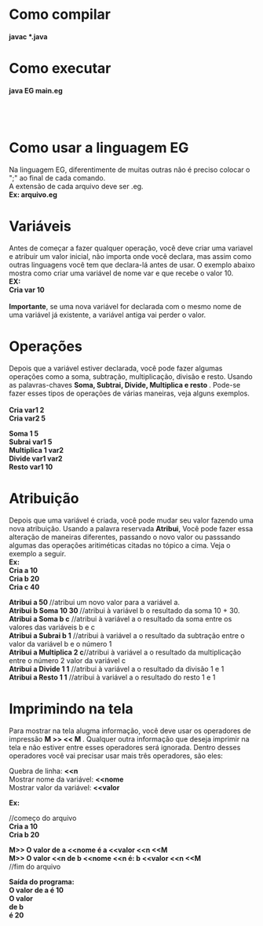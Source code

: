 # Como compilar
#### javac *.java

# Como executar
#### java EG main.eg

</br></br>
# Como usar a linguagem EG 
<p>
Na linguagem EG, diferentimente de muitas outras não é preciso colocar o ";" ao final de cada comando.</br>
A extensão de cada arquivo deve ser .eg. </br><strong>Ex: arquivo.eg</strong>
</p>

# Variáveis
<p>
Antes de começar a fazer qualquer operação, você deve criar uma variavel e atribuir um valor inicial, não importa onde você declara, mas assim como outras linguagens você tem que declara-lá antes de usar. O exemplo abaixo mostra como criar uma variável de nome var e que recebe o valor 10.</br>
<strong> EX:</br> Cria var 10 </strong></br></br>
<strong>Importante</strong>, se uma nova variável for declarada com o mesmo nome de uma variável já existente, a variável antiga vai perder o valor.
</p>

# Operações
<p>
Depois que a variável estiver declarada, você pode fazer algumas operações como a soma, subtração, multiplicação, divisão e resto. Usando as palavras-chaves <strong>Soma, Subtrai, Divide, Multiplica e resto </strong>. Pode-se fazer esses tipos de operações de várias maneiras, veja alguns exemplos. </br></br>

<strong>
Cria var1 2 </br>
Cria var2 5 </br>

Soma 1 5          </br>
Subrai var1 5     </br>
Multiplica 1 var2 </br>
Divide var1 var2  </br>
Resto  var1 10    </br>
</strong>
</p>

# Atribuição
<p>
Depois que uma variável é criada, você pode mudar seu valor fazendo uma nova atribuição. Usando a palavra reservada <strong>Atribui</strong>, Você pode fazer essa alteração de maneiras diferentes, passando o novo valor ou passsando algumas das operações aritiméticas citadas no tópico a cima. Veja o exemplo a seguir. </br>
 <strong>
  Ex: </br>
  Cria a 10 </br>
  Cria b 20 </br>
  Cria c 40 </br>
  
  Atribui a 50 </strong> //atribui um novo valor para a variável a. </br>
  <strong>Atribui b Soma 10 30 </strong> //atribui à variável b o resultado da soma 10 + 30. </br>
  <strong>Atribui a Soma b c</strong> //atribui à variável a o resultado da soma entre os valores das variáveis b e c</br>
  <strong>Atribui a Subrai b 1</strong> //atribui à variável a o resultado da subtração entre o valor da variável b e o número 1</br>
  <strong>Atribui a Multiplica 2 c</strong>//atribui à variável a o resultado da multiplicação entre o número 2 valor da variável c</br>
  <strong>Atribui a Divide 1 1</strong> //atribui à variável a o resultado da divisão  1 e 1</br>
  <strong>Atribui a Resto 1 1</strong> //atribui à variável a o resultado do resto 1 e 1</br>
  
  
</p>

# Imprimindo na tela
<p>
Para mostrar na tela alugma informação, você deve usar os operadores de impressão <strong> M >> << M </strong>. Qualquer outra informação que deseja imprimir na tela e não estiver entre esses operadores será ignorada. Dentro desses operadores você vai precisar usar mais três operadores, são eles:</br>
 
Quebra de linha: <strong> <<n </strong></br>
Mostrar nome da variável: <strong> <<nome </strong></br>
Mostrar valor da variável: <strong> <<valor </strong></br>

<strong>Ex:</br></strong>

//começo do arquivo</br>
<strong>
Cria a 10</br>
Cria b 20</br>

M>> O valor de a <<nome é a <<valor <<n <<M </br>
M>> O valor <<n de b <<nome <<n é: b <<valor <<n <<M </br>
</strong>
//fim do arquivo </br>

<strong>
 Saída do programa: </br>
 O valor de a é 10 </br>
 O valor </br>
 de b </br>
 é 20
</strong>
</p>
